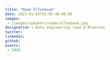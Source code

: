 ```yaml
---
title: "Noam Elfanbaum"
date: 2023-03-03T02:05:40-06:00
images: 
 - /images/speakers/noam-elfanbaum.jpg
designation : Data engineering lead @ Bluevine
twitter: 
linkedin: 
github: 
events:
 - 2020
---
```



